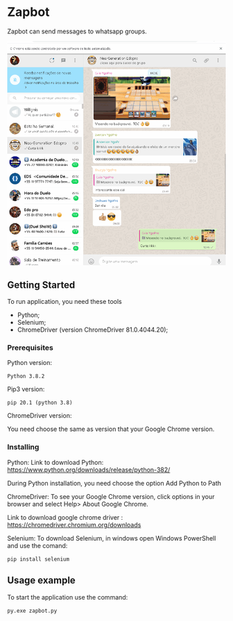 # Zapbot

Zapbot can send messages to whatsapp groups.

![interface demo](Demo/ZapBot_gif.gif)

## Getting Started

To run application, you need these tools 
- Python;
- Selenium;
- ChromeDriver (version ChromeDriver 81.0.4044.20);

### Prerequisites

Python version: 

```
Python 3.8.2
```

Pip3 version:

```
pip 20.1 (python 3.8)
```

ChromeDriver version:

You need choose the same as version that your Google Chrome version.

### Installing

Python:
Link to download Python: https://www.python.org/downloads/release/python-382/

During Python installation, you need choose the option Add Python to Path 

ChromeDriver:
To see your Google Chrome version, click options in your browser and select Help> About Google Chrome.

Link to download google chrome driver : https://chromedriver.chromium.org/downloads

Selenium:
To download Selenium, in windows open Windows PowerShell and use the comand:

```
pip install selenium
```

## Usage example

To start the application use the command:

```
py.exe zapbot.py
```
